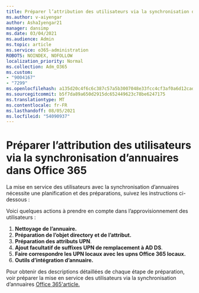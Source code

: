 ```yaml
---
title: Préparer l’attribution des utilisateurs via la synchronisation d’annuaires dans Office 365
ms.author: v-aiyengar
author: AshaIyengar21
manager: dansimp
ms.date: 03/04/2021
ms.audience: Admin
ms.topic: article
ms.service: o365-administration
ROBOTS: NOINDEX, NOFOLLOW
localization_priority: Normal
ms.collection: Adm_O365
ms.custom:
- "9004167"
- "7299"
ms.openlocfilehash: a135d20c4f6c6c387c57a5b3007048e33fcc4cf3af0a6d12cad91b62d53463c7
ms.sourcegitcommit: b5f7da89a650d2915dc652449623c78be6247175
ms.translationtype: MT
ms.contentlocale: fr-FR
ms.lasthandoff: 08/05/2021
ms.locfileid: "54090937"
---
```

# <a name="prepare-to-provision-users-through-directory-synchronization-to-office-365"></a>Préparer l’attribution des utilisateurs via la synchronisation d’annuaires dans Office 365

La mise en service des utilisateurs avec la synchronisation d’annuaires nécessite une planification et des préparations, suivez les instructions ci-dessous :

Voici quelques actions à prendre en compte dans l’approvisionnement des utilisateurs :
1. **Nettoyage de l’annuaire.**
1. **Préparation de l’objet directory et de l’attribut.**
1. **Préparation des attributs UPN**.
1. **Ajout facultatif de suffixes UPN de remplacement à AD DS**.
1. **Faire correspondre les UPN locaux avec les upns Office 365 locaux.**
1. **Outils d’intégration d’annuaire.**

Pour obtenir des descriptions détaillées de chaque étape de préparation, voir préparer la mise en service des utilisateurs via la synchronisation d’annuaires [Office 365'article.](https://aka.ms/office365assistantprovisionuserstooffice365)